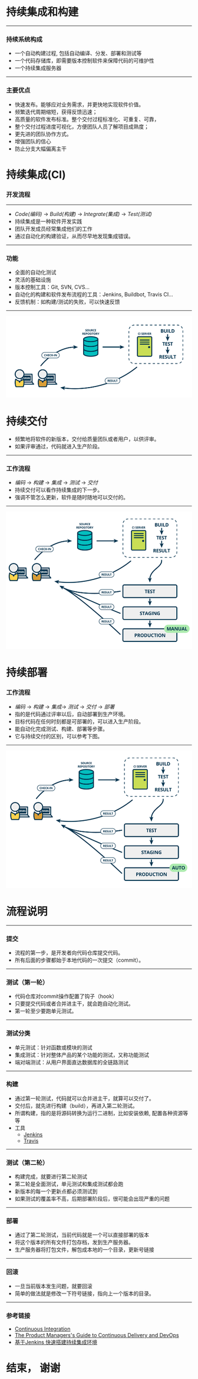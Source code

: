 # 持续集成和构建

------

### 持续系统构成

* 一个自动构建过程, 包括自动编译、分发、部署和测试等
* 一个代码存储库，即需要版本控制软件来保障代码的可维护性
* 一个持续集成服务器

------

### 主要优点

* 快速发布。能够应对业务需求，并更快地实现软件价值。
* 频繁迭代周期缩短，获得反馈迅速；
* 高质量的软件发布标准。整个交付过程标准化、可重复、可靠，
* 整个交付过程进度可视化，方便团队人员了解项目成熟度；
* 更先进的团队协作方式。
* 增强团队的信心
* 防止分支大幅偏离主干


# 持续集成(CI)
### 开发流程

-----

- *Code(编码)* -> *Build(构建)* -> *Integrate(集成)* -> *Test(测试)*
- 持续集成是一种软件开发实践
- 团队开发成员经常集成他们的工作
- 通过自动化的构建验证，从而尽早地发现集成错误。

-----

### 功能

- 全面的自动化测试
- 灵活的基础设施
- 版本控制工具：Git, SVN, CVS...
- 自动化的构建和软件发布流程的工具：Jenkins, Buildbot, Travis CI...
- 反馈机制：如构建/测试的失败，可以快速反馈

-------

![ci](./continuous_integration.png)


# 持续交付

* 频繁地将软件的新版本，交付给质量团队或者用户，以供评审。
* 如果评审通过，代码就进入生产阶段。  

------

### 工作流程

- *编码* -> *构建* -> *集成* -> *测试* -> *交付*
- 持续交付可以看作持续集成的下一步。
- 强调不管怎么更新，软件是随时随地可以交付的。  

------


![cd](./continuous_delivery.png)


# 持续部署

### 工作流程

* *编码* -> *构建* -> *集成*-> *测试* -> *交付* -> *部署*
* 指的是代码通过评审以后，自动部署到生产环境。  
* 目标代码在任何时刻都是可部署的，可以进入生产阶段。  
* 能自动化完成测试、构建、部署等步骤。
* 它与持续交付的区别，可以参考下图。  

--------

![cd](./continuous_deployment.png)


# 流程说明 

-------

### 提交  
* 流程的第一步，是开发者向代码仓库提交代码。
* 所有后面的步骤都始于本地代码的一次提交（commit）。  

-------

### 测试（第一轮）  

* 代码仓库对commit操作配置了钩子（hook）
* 只要提交代码或者合并进主干，就会跑自动化测试。
* 第一轮至少要跑单元测试。  

-------

### 测试分类

* 单元测试：针对函数或模块的测试  
* 集成测试：针对整体产品的某个功能的测试，又称功能测试  
* 端对端测试：从用户界面直达数据库的全链路测试  

------

### 构建  

* 通过第一轮测试，代码就可以合并进主干，就算可以交付了。  
* 交付后，就先进行构建（build），再进入第二轮测试。
* 所谓构建，指的是将源码转换为运行二进制，比如安装依赖, 配置各种资源等等  
* 工具 
    - [Jenkins](http://jenkins-ci.org/)   
    - [Travis](https://travis-ci.com/)  

------

### 测试（第二轮）  

* 构建完成，就要进行第二轮测试
* 第二轮是全面测试，单元测试和集成测试都会跑
* 新版本的每一个更新点都必须测试到
* 如果测试的覆盖率不高，后期部署阶段后，很可能会出现严重的问题

------

### 部署

* 通过了第二轮测试，当前代码就是一个可以直接部署的版本
* 将这个版本的所有文件打包存档，发到生产服务器。  
* 生产服务器将打包文件，解包成本地的一个目录，更新号链接

-----

### 回滚  

* 一旦当前版本发生问题，就要回滚
* 简单的做法就是修改一下符号链接，指向上一个版本的目录。  

------

### 参考链接

* [Continuous Integration](https://www.martinfowler.com/articles/continuousIntegration.html) 
* [The Product Managers's Guide to Continuous Delivery and DevOps](http://www.mindtheproduct.com/2016/02/what-the-hell-are-ci-cd-and-devops-a-cheatsheet-for-the-rest-of-us/)
* [基于Jenkins 快速搭建持续集成环境](https://www.ibm.com/developerworks/cn/java/j-lo-jenkins/)

# 结束， 谢谢
